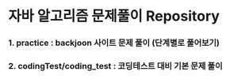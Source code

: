 # 자바 알고리즘 문제풀이 Repository

### 1. practice : backjoon 사이트 문제 풀이 (단계별로 풀어보기)
### 2. codingTest/coding_test : 코딩테스트 대비 기본 문제 풀이
